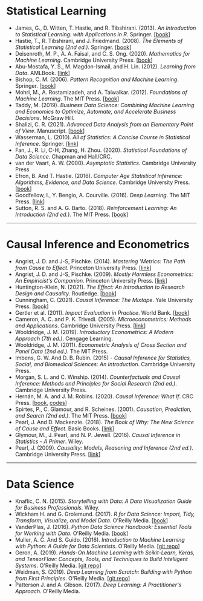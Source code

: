 # Statistical Learning

- James, G., D. Witten, T. Hastie, and R. Tibshirani. (2013). *An Introduction to Statistical Learning: with Applications in R*. Springer. [[book](http://www-bcf.usc.edu/~gareth/ISL/)]
- Hastie, T., R. Tibshirani, and J. Friedmand. (2008). *The Elements of Statistical Learning (2nd ed.)*. Springer. [[book](https://web.stanford.edu/~hastie/ElemStatLearn)]
- Deisenroth, M. P., A. A. Faisal, and C. S. Ong. (2020). *Mathematics for Machine Learning*. Cambridge University Press. [[book](https://mml-book.github.io/)]
- Abu-Mostafa, Y. S., M. Magdon-Ismail, and H. Lin. (2012). *Learning from Data*. AMLBook. [[link](https://work.caltech.edu/telecourse.html)]
- Bishop, C. M. (2006). *Pattern Recognition and Machine Learning*. Springer. [[book](https://www.microsoft.com/en-us/research/uploads/prod/2006/01/Bishop-Pattern-Recognition-and-Machine-Learning-2006.pdf)]
- Mohri, M., A. Rostamizadeh, and A. Talwalkar. (2012). *Foundations of Machine Learning*. The MIT Press. [[book](https://cs.nyu.edu/~mohri/mlbook/)]
- Taddy, M. (2019). *Business Data Science: Combining Machine Learning and Economics to Optimize, Automate, and Accelerate Business Decisions*. McGraw Hill.
- Shalizi, C. R. (2021). *Advanced Data Analysis from an Elementary Point of View*. Manuscript. [[book](https://www.stat.cmu.edu/~cshalizi/ADAfaEPoV/)]
- Wasserman, L. (2010). *All of Statistics: A Concise Course in Statistical Inference*. Springer. [[link](https://www.stat.cmu.edu/~larry/all-of-statistics/index.html)]
- Fan, J., R. Li, C-H, Zhang, H. Zhou. (2020). *Statistical Foundations of Data Science*. Chapman and Hall/CRC.
- van der Vaart, A. W. (2000). *Asymptotic Statistics*. Cambridge University Press
- Efron, B. And T. Hastie. (2016). *Computer Age Statistical Inference: Algorithms, Evidence, and Data Science*. Cambridge University Press. [[book](https://hastie.su.domains/CASI/)]
- Goodfellow, I., Y. Bengio, A. Courville. (2016). *Deep Learning*. The MIT Press. [[link](https://www.deeplearningbook.org/)]
- Sutton, R. S. and A. G. Barto. (2018). *Reinforcement Learning: An Introduction (2nd ed.)*. The MIT Press. [[book](http://www.incompleteideas.net/book/the-book-2nd.html)]

---

# Causal Inference and Econometrics

- Angrist, J. D. and J-S, Pischke. (2014). *Mastering 'Metrics: The Path from Cause to Effect*. Princeton University Press. [[link](https://www.masteringmetrics.com/)]
- Angrist, J. D. and J-S, Pischke. (2009). *Mostly Harmless Econometrics: An Empiricist's Companion*. Princeton University Press. [[link](https://www.mostlyharmlesseconometrics.com/)]
- Huntington-Klein, N. (2021). *The Effect: An Introduction to Research Design and Causality*. Routledge. [[book](https://theeffectbook.net/ch-Matching.html)]
- Cunningham, C. (2021). *Causal Inference: The Mixtape*. Yale University Press. [[book](https://mixtape.scunning.com/index.html)]
- Gertler et al. (2011). *Impact Evaluation in Practice*. World Bank. [[book](https://openknowledge.worldbank.org/handle/10986/2550)]
- Cameron, A. C. and P. K. Trivedi. (2005). *Microeconometrics: Methods and Applications*. Cambridge University Press. [[link](http://cameron.econ.ucdavis.edu/mmabook/mma.html)]
- Wooldridge, J. M. (2019). *Introductory Econometrics: A Modern Approach (7th ed.)*. Cengage Learning.
- Wooldridge, J. M. (2011). *Econometric Analysis of Cross Section and Panel Data (2nd ed.)*. The MIT Press.
- Imbens, G. W. And D. B. Rubin. (2015) - *Causal Inference for Statistics, Social, and Biomedical Sciences: An Introduction*. Cambridge University Press.
- Morgan, S. L. and C. Winship. (2014). *Counterfactuals and Causal Inference: Methods and Principles for Social Research (2nd ed.)*. Cambridge University Press.
- Hernán, M. A. and J. M. Robins. (2020). *Causal Inference: What If*. CRC Press. [[book](https://www.hsph.harvard.edu/miguel-hernan/causal-inference-book), [codes](https://remlapmot.github.io/cibookex-r/)]
- Spirtes, P., C. Glamour, and R. Scheines. (2001). *Causation, Prediction, and Search (2nd ed.)*. The MIT Press. [[book](https://www.cs.cmu.edu/afs/cs.cmu.edu/project/learn-43/lib/photoz/.g/web/.g/scottd/fullbook.pdf)]
- Pearl, J. And D. Mackenzie. (2018). *The Book of Why: The New Science of Cause and Effect*. Basic Books. [[link](http://bayes.cs.ucla.edu/WHY/)]
- Glymour, M., J. Pearl, and N. P. Jewell. (2016). *Causal Inference in Statistics - A Primer*. Wiley. 
- Pearl, J. (2009). *Causality: Models, Reasoning and Inference (2nd ed.)*. Cambridge University Press. [[link](http://bayes.cs.ucla.edu/BOOK-2K/)]

---

# Data Science

- Knaflic, C. N. (2015). *Storytelling with Data: A Data Visualization Guide for Business Professionals.* Wiley.
- Wickham H. and G. Grolemund. (2017). *R for Data Science: Import, Tidy, Transform, Visualize, and Model Data*. O'Reilly Media. [[book](https://r4ds.had.co.nz/)]
- VanderPlas, J. (2016). *Python Data Science Handbook: Essential Tools for Working with Data*. O'Reilly Media. [[book](https://jakevdp.github.io/PythonDataScienceHandbook/)]
- Muller, A. C. And S. Guido. (2016). *Introduction to Machine Learning with Python: A Guide for Data Scientists*. O'Reilly Media. [[git repo](https://github.com/amueller/introduction_to_ml_with_python)]
- Geron, A. (2019). *Hands-On Machine Learning with Scikit-Learn, Keras, and TensorFlow: Concepts, Tools, and Techniques to Build Intelligent Systems*. O'Reilly Media. [[git repo](https://github.com/ageron/handson-ml2)]
- Weidman, S. (2019). *Deep Learning from Scratch: Building with Python from First Principles*. O'Reilly Media. [[git repo](https://github.com/SethHWeidman/DLFS_code)]
- Patterson J. and A. Gibson. (2017). *Deep Learning: A Practitioner's Approach*. O'Reilly Media.



